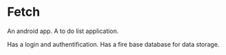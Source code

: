 # Fetch
An android app. A to do list application.

Has a login and authentification.
Has a fire base database for data storage.
